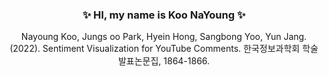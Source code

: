 <div align="center">

### ✨ HI, my name is Koo NaYoung ✨

Nayoung Koo, Jungs oo Park, Hyein Hong, Sangbong Yoo, Yun Jang. (2022). Sentiment Visualization for YouTube Comments. 한국정보과학회 학술발표논문집, 1864-1866.

<!--
| 💖 | Descriptions |
| --- | --- |
| 🔭 | I’m currently working ? |
|🌱 | I’m currently learning ? |
| 😄 |Interesting ?|
# 

--!>

</div>

<!--
**ooNa0/ooNa0** is a ✨ _special_ ✨ repository because its `README.md` (this file) appears on your GitHub profile.

Here are some ideas to get you started:

- 👯 I’m looking to collaborate on ...
- 🤔 I’m looking for help with ...
- 💬 Ask me about ...
- 📫 How to reach me: ...
- 😄 Pronouns: ...
- ⚡ Fun fact

-->
